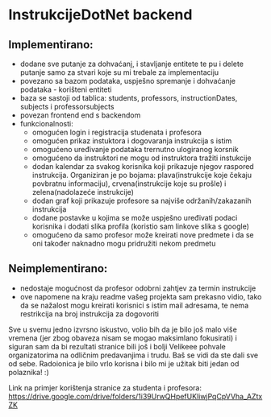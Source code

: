 # InstrukcijeDotNet backend

## Implementirano:
- dodane sve putanje za dohvaćanj, i stavljanje entitete te pu i delete putanje samo za stvari koje su mi trebale za implementaciju
- povezano sa bazom podataka, uspješno spremanje i dohvaćanje podataka - korišteni entiteti
- baza se sastoji od tablica: students, professors, instructionDates, subjects i professorsubjects
- povezan frontend end s backendom
- funkcionalnosti:
   - omogućen login i registracija studenata i profesora
   - omogućen prikaz instuktora i dogovaranja instrukcija s istim
   - omogućeno uređivanje podataka trernutno ulogiranog korsnik
   - omogućeno da instruktori ne mogu od instruktora tražiti instukcije
   - dodan kalendar za svakog korisnika koji prikazuje njegov raspored instrukcija. Organiziran je po bojama: plava(instrukcije koje čekaju povbratnu informaciju), crvena(instrukcije koje su prošle) i zelena(nadolazeće instrukcije)
   - dodan graf koji prikazuje profesore sa najviše održanih/zakazanih instrukcija
   - dodane postavke u kojima se može uspješno uređivati podaci korisnika i dodati slika profila (koristio sam linkove slika s google)
   - omogućeno da samo profesor može kreirati nove predmete i da se oni također naknadno mogu pridružiti nekom predmetu
## Neimplementirano:
   - nedostaje mogućnost da profesor odobrni zahtjev za termin instrukcije
   - ove napomene na kraju readme vašeg projekta sam prekasno vidio, tako da se nažalost mogu kreirati korisnici s istim mail adresama, te nema restrikcija na broj instrukcija za dogovoriti
 
Sve u svemu jedno izvrsno iskustvo, volio bih da je bilo još malo više vremena (jer zbog obaveza nisam se mogao maksimlano fokusirati) i siguran sam da bi rezultati stranice bili još i bolji
Velikeee pohvale organizatorima na odličnim predavanjima i trudu. Baš se vidi da ste dali sve od sebe. Radoionica je bilo vrlo korisna i bilo mi je užitak biti jedan od polaznika! :)

Link na primjer korištenja stranice za studenta i profesora: https://drive.google.com/drive/folders/1i39UrwQHpefUKliwjPqCpVVha_AZtxZK
